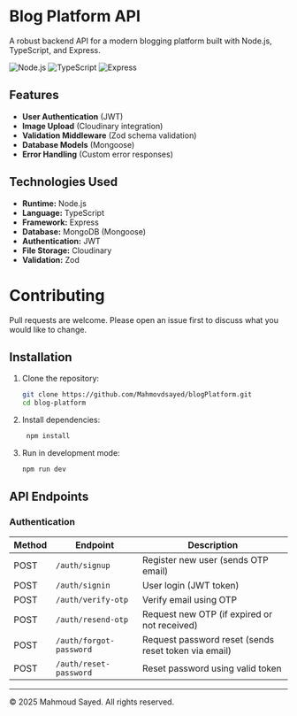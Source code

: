 # Blog Platform API

A robust backend API for a modern blogging platform built with Node.js, TypeScript, and Express.

![Node.js](https://img.shields.io/badge/Node.js-18+-green)
![TypeScript](https://img.shields.io/badge/TypeScript-5+-blue)
![Express](https://img.shields.io/badge/Express-4.x-lightgrey)

## Features

- **User Authentication** (JWT)
- **Image Upload** (Cloudinary integration)
- **Validation Middleware** (Zod schema validation)
- **Database Models** (Mongoose)
- **Error Handling** (Custom error responses)

## Technologies Used

- **Runtime:** Node.js
- **Language:** TypeScript
- **Framework:** Express
- **Database:** MongoDB (Mongoose)
- **Authentication:** JWT
- **File Storage:** Cloudinary
- **Validation:** Zod

# Contributing

Pull requests are welcome. Please open an issue first to discuss what you would like to change.

## Installation

1. Clone the repository:
   ```bash
   git clone https://github.com/Mahmovdsayed/blogPlatform.git
   cd blog-platform
   ```
2. Install dependencies:
   ```bash
    npm install
   ```
3. Run in development mode:

   ```bash
   npm run dev
   ```

## API Endpoints

### Authentication

| Method | Endpoint       | Description       |
|--------|---------------|-------------------|
| POST   | `/auth/signup` | Register new user (sends OTP email) |
| POST   | `/auth/signin`  | User login (JWT token)        |
| POST   | `/auth/verify-otp`  | Verify email using OTP        |
| POST   | `/auth/resend-otp`  | Request new OTP (if expired or not received)        |
| POST   | `/auth/forgot-password`  | Request password reset (sends reset token via email)        |
| POST   | `/auth/reset-password`  | Reset password using valid token        |



---

© 2025 Mahmoud Sayed. All rights reserved.  
